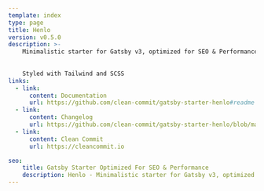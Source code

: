 ```yaml
---
template: index
type: page
title: Henlo
version: v0.5.0
description: >-
    Minimalistic starter for Gatsby v3, optimized for SEO & Performance. 
    
    
    Styled with Tailwind and SCSS
links:
  - link:
      content: Documentation
      url: https://github.com/clean-commit/gatsby-starter-henlo#readme
  - link:
      content: Changelog
      url: https://github.com/clean-commit/gatsby-starter-henlo/blob/master/CHANGELOG.md
  - link:
      content: Clean Commit
      url: https://cleancommit.io

seo:
    title: Gatsby Starter Optimized For SEO & Performance
    description: Henlo - Minimalistic starter for Gatsby v3, optimized for SEO & Performance. Styled with Tailwind & SCSS. Created by Clean Commit.
---
```

